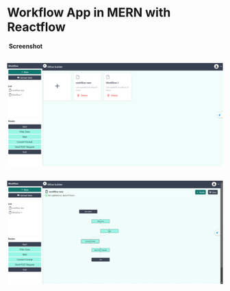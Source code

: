 # Workflow App in MERN with Reactflow


 **Screenshot**

 ![Workflow homepage](workflow-homepage.png)

 ![Workflow page](workflow-page.png)


 
